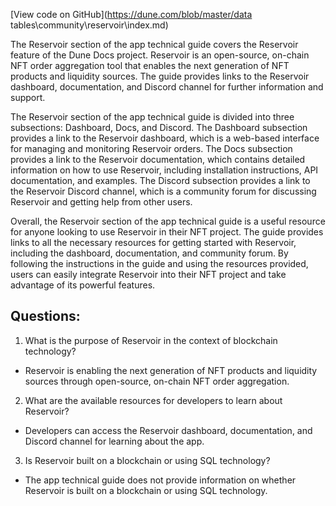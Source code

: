 [View code on GitHub](https://dune.com/blob/master/data tables\community\reservoir\index.md)

The Reservoir section of the app technical guide covers the Reservoir feature of the Dune Docs project. Reservoir is an open-source, on-chain NFT order aggregation tool that enables the next generation of NFT products and liquidity sources. The guide provides links to the Reservoir dashboard, documentation, and Discord channel for further information and support.

The Reservoir section of the app technical guide is divided into three subsections: Dashboard, Docs, and Discord. The Dashboard subsection provides a link to the Reservoir dashboard, which is a web-based interface for managing and monitoring Reservoir orders. The Docs subsection provides a link to the Reservoir documentation, which contains detailed information on how to use Reservoir, including installation instructions, API documentation, and examples. The Discord subsection provides a link to the Reservoir Discord channel, which is a community forum for discussing Reservoir and getting help from other users.

Overall, the Reservoir section of the app technical guide is a useful resource for anyone looking to use Reservoir in their NFT project. The guide provides links to all the necessary resources for getting started with Reservoir, including the dashboard, documentation, and community forum. By following the instructions in the guide and using the resources provided, users can easily integrate Reservoir into their NFT project and take advantage of its powerful features.
## Questions: 
 1. What is the purpose of Reservoir in the context of blockchain technology?
- Reservoir is enabling the next generation of NFT products and liquidity sources through open-source, on-chain NFT order aggregation.

2. What are the available resources for developers to learn about Reservoir?
- Developers can access the Reservoir dashboard, documentation, and Discord channel for learning about the app.

3. Is Reservoir built on a blockchain or using SQL technology?
- The app technical guide does not provide information on whether Reservoir is built on a blockchain or using SQL technology.
